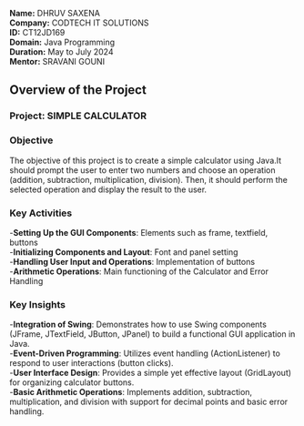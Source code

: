 **Name:** DHRUV SAXENA  
**Company:** CODTECH IT SOLUTIONS  
**ID:** CT12JD169  
**Domain:** Java Programming  
**Duration:** May to July 2024  
**Mentor:** SRAVANI GOUNI  


## Overview of the Project

### Project: SIMPLE CALCULATOR

### Objective
The objective of this project is to create a simple calculator using Java.It should prompt the user to enter two numbers and choose an operation (addition, subtraction, multiplication, division). Then, it should perform the selected operation and display the result to the user.

### Key Activities
-**Setting Up the GUI Components**: Elements such as frame, textfield, buttons  
-**Initializing Components and Layout**: Font and panel setting  
-**Handling User Input and Operations**: Implementation of buttons  
-**Arithmetic Operations**: Main functioning of the Calculator and Error Handling  

### Key Insights
-**Integration of Swing**: Demonstrates how to use Swing components (JFrame, JTextField, JButton, JPanel) to build a functional GUI application in Java.  
-**Event-Driven Programming**: Utilizes event handling (ActionListener) to respond to user interactions (button clicks).  
-**User Interface Design**: Provides a simple yet effective layout (GridLayout) for organizing calculator buttons.  
-**Basic Arithmetic Operations**: Implements addition, subtraction, multiplication, and division with support for decimal points and basic error handling.  
